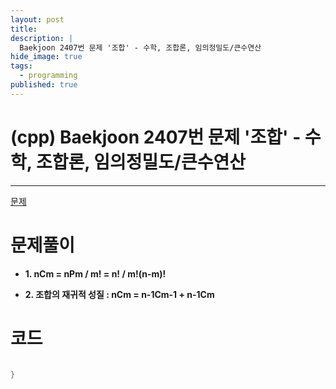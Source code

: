 ```yaml
---
layout: post
title: 
description: |
  Baekjoon 2407번 문제 '조합' - 수학, 조합론, 임의정밀도/큰수연산
hide_image: true
tags:
  - programming
published: true
---
```


# (cpp) Baekjoon 2407번 문제 '조합' - 수학, 조합론, 임의정밀도/큰수연산
* * *
[문제](https://www.acmicpc.net/problem/2407)   
   
# 문제풀이
* **1. nCm = nPm / m! = n! / m!(n-m)!**   
   
* **2. 조합의 재귀적 성질 : nCm = n-1Cm-1 + n-1Cm**   
   
   
# 코드
```cpp

}
```   

